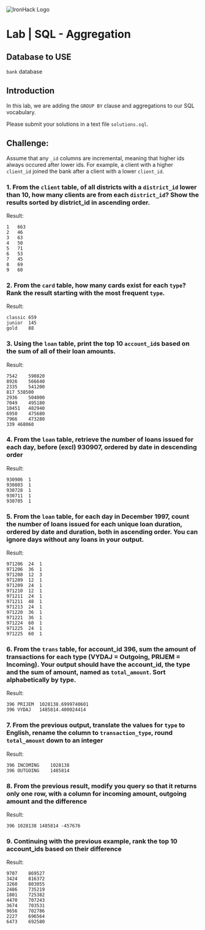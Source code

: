 ![IronHack Logo](https://s3-eu-west-1.amazonaws.com/ih-materials/uploads/upload_d5c5793015fec3be28a63c4fa3dd4d55.png)

# Lab | SQL - Aggregation

## Database to USE
`bank` database

## Introduction

In this lab, we are adding the `GROUP BY` clause and aggregations to our SQL vocabulary.

Please submit your solutions in a text file `solutions.sql`.

## Challenge:

Assume that any `_id` columns are incremental, meaning that higher ids always occured after lower ids. For example, a client with a higher `client_id` joined the bank after a client with a lower `client_id`.

### 1. From the `client` table, of all districts with a `district_id` lower than 10, how many clients are from each `district_id`? Show the results sorted by district_id in ascending order.
Result:
```
1	663	
2	46	
3	63	
4	50	
5	71	
6	53	
7	45	
8	69	
9	60
```

### 2. From the `card` table, how many cards exist for each `type`? Rank the result starting with the most frequent `type`.
Result:
```
classic	659	
junior	145	
gold	88
```

### 3. Using the `loan` table, print the top 10 `account_id`s based on the sum of all of their loan amounts.
Result:
```
7542	590820	
8926	566640	
2335	541200	
817	538500	
2936	504000	
7049	495180	
10451	482940	
6950	475680	
7966	473280	
339	468060
```

### 4. From the `loan` table, retrieve the number of loans issued for each day, before (excl) 930907, ordered by date in descending order
Result:
```
930906	1	
930803	1	
930728	1	
930711	1	
930705	1
```

### 5. From the `loan` table, for each day in December 1997, count the number of loans issued for each unique loan duration, ordered by date and duration, both in ascending order. You can ignore days without any loans in your output.
Result:
```
971206	24	1	
971206	36	1	
971208	12	3	
971209	12	1	
971209	24	1	
971210	12	1	
971211	24	1	
971211	48	1	
971213	24	1	
971220	36	1	
971221	36	1	
971224	60	1	
971225	24	1	
971225	60	1	
```

### 6. From the `trans` table, for account_id 396, sum the amount of transactions for each type (VYDAJ = Outgoing, PRIJEM = Incoming). Your output should have the account_id, the type and the sum of amount, named as `total_amount`. Sort alphabetically by type.
Result:
```
396	PRIJEM	1028138.6999740601	
396	VYDAJ	1485814.400024414
```

### 7. From the previous output, translate the values for `type` to English, rename the column to `transaction_type`, round `total_amount` down to an integer
Result:
```
396	INCOMING	1028138	
396	OUTGOING	1485814
```

### 8. From the previous result, modify you query so that it returns only one row, with a column for incoming amount, outgoing amount and the difference
Result:
```
396	1028138	1485814	-457676
```

### 9. Continuing with the previous example, rank the top 10 account_ids based on their difference
Result:
```
9707	869527	
3424	816372	
3260	803055	
2486	735219	
1801	725382	
4470	707243	
3674	703531	
9656	702786	
2227	696564	
6473	692580
```

